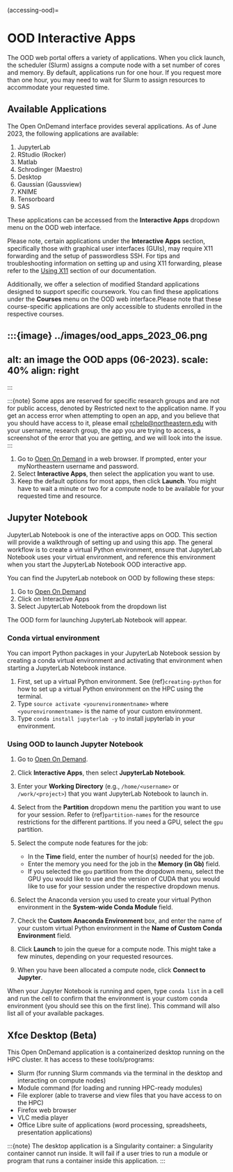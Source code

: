 (accessing-ood)=

# OOD Interactive Apps

The OOD web portal offers a variety of applications. When you click launch, the scheduler (Slurm) assigns a compute node with a set number of cores and memory. By default, applications run for one hour. If you request more than one hour, you may need to wait for Slurm to assign resources to accommodate your requested time.

## Available Applications

The Open OnDemand interface provides several applications. As of June 2023, the following applications are available:

1. JupyterLab
2. RStudio (Rocker)
3. Matlab
4. Schrodinger (Maestro)
5. Desktop
6. Gaussian (Gaussview)
7. KNIME
8. Tensorboard
9. SAS

These applications can be accessed from the **Interactive Apps** dropdown menu on the OOD web interface.

Please note, certain applications under the **Interactive Apps** section, specifically those with graphical user interfaces (GUIs), may require X11 forwarding and the setup of passwordless SSH. For tips and troubleshooting information on setting up and using X11 forwarding, please refer to the [Using X11](https://rc-docs.northeastern.edu/en/latest/first_steps/connect_mac.html#using-x11) section of our documentation.

Additionally, we offer a selection of modified Standard applications designed to support specific coursework. You can find these applications under the **Courses** menu on the OOD web interface.Please note that these course-specific applications are only accessible to students enrolled in the respective courses.

:::{image} ../images/ood_apps_2023_06.png
---
alt: an image the OOD apps (06-2023).
scale: 40%
align: right
---
:::

:::{note}
Some apps are reserved for specific research groups and are not for public access, denoted by Restricted next to the application name. If you get an access error when attempting to open an app, and you believe that you should have access to it, please email <rchelp@northeastern.edu> with your username, research group, the app you are trying to access, a screenshot of the error that you are getting, and we will look into the issue.
:::

1. Go to [Open On Demand] in a web browser. If prompted, enter your myNortheastern username and password.
1. Select **Interactive Apps**, then select the application you want to use.
1. Keep the default options for most apps, then click **Launch**. You might have to wait a minute or two for a compute node to be available for your requested time and resource.

## Jupyter Notebook

JupyterLab Notebook is one of the interactive apps on OOD. This section will provide a walkthrough of setting up and using this app. The general workflow is to create a virtual Python environment, ensure that JupyterLab Notebook uses your virtual environment, and reference this environment when you start the JupyterLab Notebook OOD interactive app.

You can find the JupyterLab notebook on OOD by following these steps:
1. Go to [Open On Demand]
1. Click on Interactive Apps
1. Select JupyterLab Notebook from the dropdown list

The OOD form for launching JupyterLab Notebook will appear.

### Conda virtual environment

You can import Python packages in your JupyterLab Notebook session by creating a conda virtual environment and activating that environment when starting a JupyterLab Notebook instance.

1. First, set up a virtual Python environment. See {ref}`creating-python` for how to set up a virtual Python environment on the HPC using the terminal.
1. Type `source activate <yourenvironmentname>` where `<yourenvironmentname>` is the name of your custom environment.
1. Type `conda install jupyterlab -y` to install jupyterlab in your environment.

###  Using OOD to launch Jupyter Notebook
1. Go to [Open On Demand].
1. Click **Interactive Apps**, then select **JupyterLab Notebook**.
1. Enter your **Working Directory** (e.g., `/home/<username>` or `/work/<project>`) that you want JupyterLab Notebook to launch in.
1. Select from the **Partition** dropdown menu the partition you want to use for your session. Refer to {ref}`partition-names` for the resource restrictions for the different partitions. If you need a GPU, select the `gpu` partition.
1. Select the compute node features for the job:
   - In the **Time** field, enter the number of hour(s) needed for the job.
   - Enter the memory you need for the job in the **Memory (in Gb)** field.
   - If you selected the `gpu` partition from the dropdown menu, select the GPU you would like to use and the version of CUDA that you would like to use for your session under the respective dropdown menus.

1. Select the Anaconda version you used to create your virtual Python environment in the **System-wide Conda Module** field.
1. Check the **Custom Anaconda Environment** box, and enter the name of your custom virtual Python environment in the **Name of Custom Conda Environment** field.
1. Click **Launch** to join the queue for a compute node. This might take a few minutes, depending on your requested resources.
1. When you have been allocated a compute node, click **Connect to Jupyter**.

When your Jupyter Notebook is running and open, type `conda list` in a cell and run the cell to confirm that the environment is your custom conda environment (you should see this on the first line). This command will also list all
of your available packages.

## Xfce Desktop (Beta)

This Open OnDemand application is a containerized desktop running on the HPC cluster. It has access to these tools/programs:

- Slurm (for running Slurm commands via the terminal in the desktop and interacting on compute nodes)
- Module command (for loading and running HPC-ready modules)
- File explorer (able to traverse and view files that you have access to on the HPC)
- Firefox web browser
- VLC media player
- Office Libre suite of applications (word processing, spreadsheets, presentation applications)

:::{note}
The desktop application is a Singularity container: a Singularity container cannot run inside. It will fail if a user tries to run a module or program that runs a container inside this application.
:::

[Open On Demand]: https://www.ood.discovery.neu.edu/
